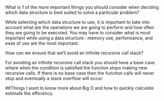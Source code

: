 What is 1 of the more important things you should consider when deciding which data structure is best suited to solve a particular problem?

While selecting which data structure to use, it is important to take into account what are the operations we are going to perform 
and how often they are going to be executed. You may have to consider what is most important while using a data structure : 
memory use, performance, and ease of use are the most important.

How can we ensure that we’ll avoid an infinite recursive call stack?

For avoiding an infinite recursive call stack you should have a base case where when the condition is satisfied the 
function stops making new recursive calls. If there is no base case then the function calls will never stop and eventually a stack overflow will occur. 

##Things I want to know more about
Big O and how to quickly calculate estimate the efficiency.
